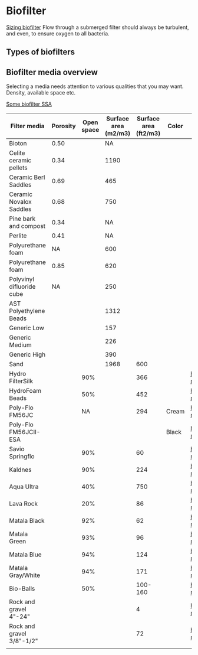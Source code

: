 # Biofilter

[Sizing biofilter](http://biofilters.com/websize.htm)
Flow through a submerged filter should always be turbulent, and even, to ensure oxygen to all bacteria.

## Types of biofilters


## Biofilter media overview
Selecting a media needs attention to various qualities that you may want. Density, available space etc.

[Some biofilter SSA](https://russellwatergardens.com/pages/biofilter-media-ssa)

| Filter media              	| Porosity 	| Open space 	| Surface area (m2/m3) 	| Surface area (ft2/m3) 	| Color 	| References                                                	|
|---------------------------	|----------	|------------	|----------------------	|-----------------------	|-------	|-----------------------------------------------------------	|
| Bioton                    	| 0.50     	|            	| NA                   	|                       	|       	|                                                           	|
| Celite ceramic pellets    	| 0.34     	|            	| 1190                 	|                       	|       	|                                                           	|
| Ceramic Berl Saddles      	| 0.69     	|            	| 465                  	|                       	|       	|                                                           	|
| Ceramic Novalox Saddles   	| 0.68     	|            	| 750                  	|                       	|       	|                                                           	|
| Pine bark and compost     	| 0.34     	|            	| NA                   	|                       	|       	|                                                           	|
| Perlite                   	| 0.41     	|            	| NA                   	|                       	|       	|                                                           	|
| Polyurethane foam         	| NA       	|            	| 600                  	|                       	|       	|                                                           	|
| Polyurethane foam         	| 0.85     	|            	| 620                  	|                       	|       	|                                                           	|
| Polyvinyl difluoride cube 	| NA       	|            	| 250                  	|                       	|       	|                                                           	|
| AST Polyethylene Beads    	|          	|            	| 1312                 	|                       	|       	|                                                           	|
| Generic Low               	|          	|            	| 157                  	|                       	|       	|                                                           	|
| Generic Medium            	|          	|            	| 226                  	|                       	|       	|                                                           	|
| Generic High              	|          	|            	| 390                  	|                       	|       	|                                                           	|
| Sand                      	|          	|            	| 1968                 	| 600                   	|       	|                                                           	|
| Hydro FilterSilk          	|          	| 90%        	|                      	| 366                   	|       	| https://russellwatergardens.com/pages/biofilter-media-ssa 	|
| HydroFoam Beads           	|          	| 50%        	|                      	| 452                   	|       	| https://russellwatergardens.com/pages/biofilter-media-ssa 	|
| Poly-Flo FM56JC           	|          	| NA         	|                      	| 294                   	| Cream 	| https://russellwatergardens.com/pages/biofilter-media-ssa 	|
| Poly-Flo FM56JCII-ESA     	|          	|            	|                      	|                       	| Black 	| https://russellwatergardens.com/pages/biofilter-media-ssa 	|
| Savio Springflo           	|          	| 90%        	|                      	| 60                    	|       	| https://russellwatergardens.com/pages/biofilter-media-ssa 	|
| Kaldnes                   	|          	| 90%        	|                      	| 224                   	|       	| https://russellwatergardens.com/pages/biofilter-media-ssa 	|
| Aqua Ultra                	|          	| 40%        	|                      	| 750                   	|       	| https://russellwatergardens.com/pages/biofilter-media-ssa 	|
| Lava Rock                 	|          	| 20%        	|                      	| 86                    	|       	| https://russellwatergardens.com/pages/biofilter-media-ssa 	|
| Matala Black              	|          	| 92%        	|                      	| 62                    	|       	| https://russellwatergardens.com/pages/biofilter-media-ssa 	|
| Matala Green              	|          	| 93%        	|                      	| 96                    	|       	| https://russellwatergardens.com/pages/biofilter-media-ssa 	|
| Matala Blue               	|          	| 94%        	|                      	| 124                   	|       	| https://russellwatergardens.com/pages/biofilter-media-ssa 	|
| Matala Gray/White         	|          	| 94%        	|                      	| 171                   	|       	| https://russellwatergardens.com/pages/biofilter-media-ssa 	|
| Bio-Balls                 	|          	| 50%        	|                      	| 100-160               	|       	| https://russellwatergardens.com/pages/biofilter-media-ssa 	|
| Rock and gravel 4"-24"    	|          	|            	|                      	| 4                     	|       	| https://russellwatergardens.com/pages/biofilter-media-ssa 	|
| Rock and gravel 3/8"-1/2" 	|          	|            	|                      	| 72                    	|       	| https://russellwatergardens.com/pages/biofilter-media-ssa 	|
|                           	|          	|            	|                      	|                       	|       	|                                                           	|